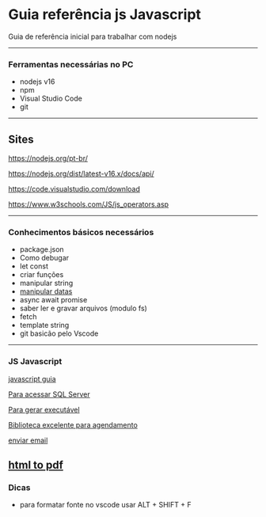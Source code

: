 # Guia referência js Javascript
Guia de referência inicial para trabalhar com nodejs


---
### Ferramentas necessárias no PC
* nodejs v16
* npm
* Visual Studio Code
* git

---
## Sites
https://nodejs.org/pt-br/

https://nodejs.org/dist/latest-v16.x/docs/api/

https://code.visualstudio.com/download

https://www.w3schools.com/JS/js_operators.asp

---
### Conhecimentos básicos necessários
* package.json
* Como debugar
* let const
* criar funções
* manipular string
*  <a href="https://github.com/GeeksB15/guia-referencia-js/blob/main/datas.md">manipular datas</a>
* async await promise
* saber ler e gravar arquivos (modulo fs)
* fetch
* template string
* git basicão pelo Vscode
---
### JS Javascript
<a href="https://github.com/GeeksB15/guia-referencia-js/blob/main/js.md">javascript guia</a>

<a href="https://github.com/GeeksB15/guia-referencia-js/blob/main/mssql.md">Para acessar SQL Server</a>

<a href="https://github.com/GeeksB15/guia-referencia-js/blob/main/pkg.md">Para gerar executável</a>

<a href="https://www.npmjs.com/package/node-cron">Biblioteca excelente para agendamento</a>

<a href="https://github.com/GeeksB15/guia-referencia-js/blob/main/email.md">enviar email</a>

<a href="https://github.com/GeeksB15/guia-referencia-js/blob/main/pupperteer.md">html to pdf</a>
---
### Dicas
* para formatar fonte no vscode usar ALT + SHIFT + F





